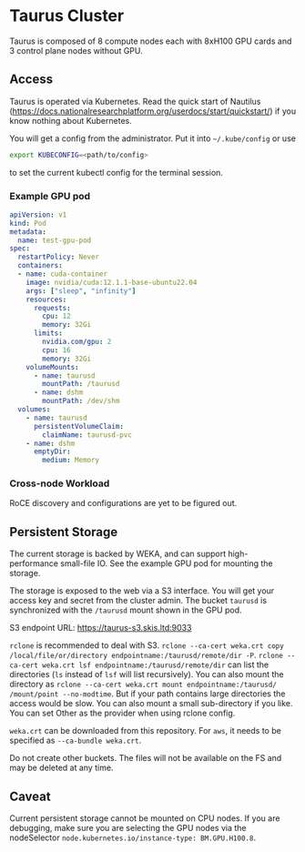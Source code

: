 # Taurus Cluster

Taurus is composed of 8 compute nodes each with 8xH100 GPU cards and 3 control plane nodes without GPU.

## Access

Taurus is operated via Kubernetes. Read the quick start of Nautilus (https://docs.nationalresearchplatform.org/userdocs/start/quickstart/) if you know nothing about Kubernetes.

You will get a config from the administrator. Put it into `~/.kube/config` or use

```bash
export KUBECONFIG=<path/to/config>
```

to set the current kubectl config for the terminal session.

### Example GPU pod

```yaml
apiVersion: v1
kind: Pod
metadata:
  name: test-gpu-pod
spec:
  restartPolicy: Never
  containers:
  - name: cuda-container
    image: nvidia/cuda:12.1.1-base-ubuntu22.04
    args: ["sleep", "infinity"]
    resources:
      requests:
        cpu: 12
        memory: 32Gi
      limits:
        nvidia.com/gpu: 2
        cpu: 16
        memory: 32Gi
    volumeMounts:
      - name: taurusd
        mountPath: /taurusd
      - name: dshm
        mountPath: /dev/shm
  volumes:
    - name: taurusd
      persistentVolumeClaim:
        claimName: taurusd-pvc
    - name: dshm
      emptyDir:
        medium: Memory
```

### Cross-node Workload

RoCE discovery and configurations are yet to be figured out.

## Persistent Storage

The current storage is backed by WEKA, and can support high-performance small-file IO.
See the example GPU pod for mounting the storage.

The storage is exposed to the web via a S3 interface. You will get your access key and secret from the cluster admin.
The bucket `taurusd` is synchronized with the `/taurusd` mount shown in the GPU pod.

S3 endpoint URL: https://taurus-s3.skis.ltd:9033

`rclone` is recommended to deal with S3. `rclone --ca-cert weka.crt copy /local/file/or/directory endpointname:/taurusd/remote/dir -P`.
`rclone --ca-cert weka.crt lsf endpointname:/taurusd/remote/dir` can list the directories (`ls` instead of `lsf` will list recursively).
You can also mount the directory as `rclone --ca-cert weka.crt mount endpointname:/taurusd/ /mount/point --no-modtime`. But if your path contains large directories the access would be slow.
You can also mount a small sub-directory if you like. You can set Other as the provider when using rclone config.

`weka.crt` can be downloaded from this repository. For `aws`, it needs to be specified as `--ca-bundle weka.crt`.

Do not create other buckets. The files will not be available on the FS and may be deleted at any time.

## Caveat

Current persistent storage cannot be mounted on CPU nodes. If you are debugging, make sure you are selecting the GPU nodes via the nodeSelector `node.kubernetes.io/instance-type: BM.GPU.H100.8`.
